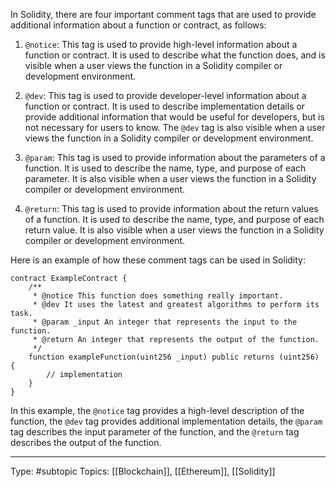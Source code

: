 In Solidity, there are four important comment tags that are used to provide additional information about a function or contract, as follows:

1.  `@notice`: This tag is used to provide high-level information about a function or contract. It is used to describe what the function does, and is visible when a user views the function in a Solidity compiler or development environment.
    
2.  `@dev`: This tag is used to provide developer-level information about a function or contract. It is used to describe implementation details or provide additional information that would be useful for developers, but is not necessary for users to know. The `@dev` tag is also visible when a user views the function in a Solidity compiler or development environment.
    
3.  `@param`: This tag is used to provide information about the parameters of a function. It is used to describe the name, type, and purpose of each parameter. It is also visible when a user views the function in a Solidity compiler or development environment.
    
4.  `@return`: This tag is used to provide information about the return values of a function. It is used to describe the name, type, and purpose of each return value. It is also visible when a user views the function in a Solidity compiler or development environment.
    

Here is an example of how these comment tags can be used in Solidity:

```
contract ExampleContract {
    /**
     * @notice This function does something really important.
     * @dev It uses the latest and greatest algorithms to perform its task.
     * @param _input An integer that represents the input to the function.
     * @return An integer that represents the output of the function.
     */
    function exampleFunction(uint256 _input) public returns (uint256) {
        // implementation
    }
}

```

In this example, the `@notice` tag provides a high-level description of the function, the `@dev` tag provides additional implementation details, the `@param` tag describes the input parameter of the function, and the `@return` tag describes the output of the function.
___
Type: #subtopic 
Topics: [[Blockchain]], [[Ethereum]], [[Solidity]]

